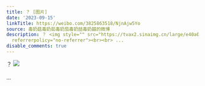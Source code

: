 ```yaml
---
title: ？ [图片]
date: '2023-09-15'
linkTitle: https://weibo.com/3825863518/NjnAjw5Yo
source: 毒奶菇毒奶茹毒奶茄毒奶喆毒奶囍的微博
description: ？ <img style="" src="https://tvax2.sinaimg.cn/large/e40a0b5ely1hhx32fdxt4j23402c0x6q.jpg"
  referrerpolicy="no-referrer"><br><br> ...
disable_comments: true
---
```

？ <img style="" src="https://tvax2.sinaimg.cn/large/e40a0b5ely1hhx32fdxt4j23402c0x6q.jpg" referrerpolicy="no-referrer"><br><br> ...